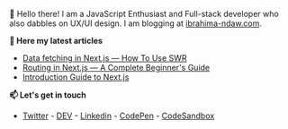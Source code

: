 :wave: Hello there!
I am a JavaScript Enthusiast and Full-stack developer who also dabbles on UX/UI design. I am blogging at [ibrahima-ndaw.com](https://www.ibrahima-ndaw.com/).

__📝 Here my latest articles__

- [Data fetching in Next.js — How To Use SWR](https://www.ibrahima-ndaw.com/blog/data-fetching-in-nextjs-using-useswr/)
- [Routing in Next.js — A Complete Beginner's Guide](https://www.ibrahima-ndaw.com/blog/routing-in-nextjs/)
- [Introduction Guide to Next.js](https://www.ibrahima-ndaw.com/)

__📫 Let's get in touch__

- [Twitter](https://twitter.com/ibrahima92_) - [DEV](https://dev.to/ibrahima92) - [Linkedin](https://www.linkedin.com/in/ibrahima-ndaw/) - [CodePen](https://codepen.io/ibrahima92) - [CodeSandbox](https://codesandbox.io/u/ibrahima92)

